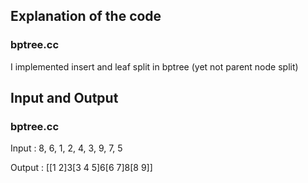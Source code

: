 ## Explanation of the code

### bptree.cc

I implemented insert and leaf split in bptree (yet not parent node split)

## Input and Output

### bptree.cc

Input : 8, 6, 1, 2, 4, 3, 9, 7, 5

Output : [[1 2]3[3 4 5]6[6 7]8[8 9]]